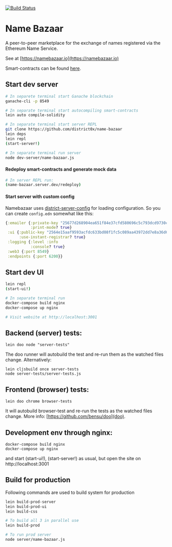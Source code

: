 [![Build Status](https://travis-ci.org/district0x/name-bazaar.svg?branch=master)](https://travis-ci.org/district0x/name-bazaar)

# Name Bazaar

A peer-to-peer marketplace for the exchange of names registered via the Ethereum Name Service.

See at [https://namebazaar.io](https://namebazaar.io)

Smart-contracts can be found [here](https://github.com/district0x/name-bazaar/tree/master/resources/public/contracts/src).

## Start dev server
```bash
# In separete terminal start Ganache blockchain
ganache-cli -p 8549

# In separate terminal start autocompiling smart-contracts
lein auto compile-solidity

# In separate terminal start server REPL
git clone https://github.com/district0x/name-bazaar
lein deps
lein repl
(start-server!)

# In separate terminal run server
node dev-server/name-bazaar.js
```
#### Redeploy smart-contracts and generate mock data
```bash
# In server REPL run:
(name-bazaar.server.dev/redeploy)
```
#### Start server with custom config
Namebazaar uses [district-server-config](https://github.com/district0x/district-server-config) for loading configuration. So you can create `config.edn` somewhat like this:
```clojure
{:emailer {:private-key "25677d268904ea651f84e37cfd580696c5c793dcd9730c415bf03b96003c09e9ef8"
           :print-mode? true}
 :ui {:public-key "2564e15aaf9593acfdc633bd08f1fc5c089aa43972dd7e8a36d67825cd0154602da47d02f30e1f74e7e72c81ba5f0b3dd20d4d4f0cc6652a2e719a0e9d4c7f10943"
      :use-instant-registrar? true}
 :logging {:level :info
           :console? true}
 :web3 {:port 8549}
 :endpoints {:port 6200}}
```
## Start dev UI
```bash
lein repl
(start-ui!)

# In separate terminal run
docker-compose build nginx
docker-compose up nginx

# Visit website at http://localhost:3001
```

## Backend (server) tests:

```
lein doo node "server-tests"
```

The doo runner will autobuild the test and re-run them as the watched files change.
Alternatively:

```
lein cljsbuild once server-tests
node server-tests/server-tests.js
```

## Frontend (browser) tests:

```
lein doo chrome browser-tests
```

It will autobuild browser-test and re-run the tests as the watched files change.
More info: [https://github.com/bensu/doo](doo).

## Development env through nginx:

```
docker-compose build nginx
docker-compose up nginx
```
and start (start-ui!), (start-server!) as usual, but open the site on http://localhost:3001

## Build for production
Following commands are used to build system for production
```bash
lein build-prod-server
lein build-prod-ui
lein build-css

# To build all 3 in parallel use
lein build-prod

# To run prod server
node server/name-bazaar.js
```
